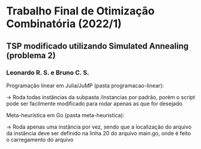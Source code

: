 # Trabalho Final de Otimização Combinatória (2022/1)
## TSP modificado utilizando Simulated Annealing (problema 2)
### Leonardo R. S. e Bruno C. S.

Programação linear em Julia/JuMP (pasta programacao-linear):

-> Roda todas instâncias da subpasta /instancias por padrão, porém o script pode ser facilmente modificado para rodar apenas as que for desejado

Meta-heurística em Go (pasta meta-heuristica):

-> Roda apenas uma instância por vez, sendo que a localização do arquivo da instância deve ser definido na linha 20 do arquivo main.go, onde é feito o carregamento do arquivo